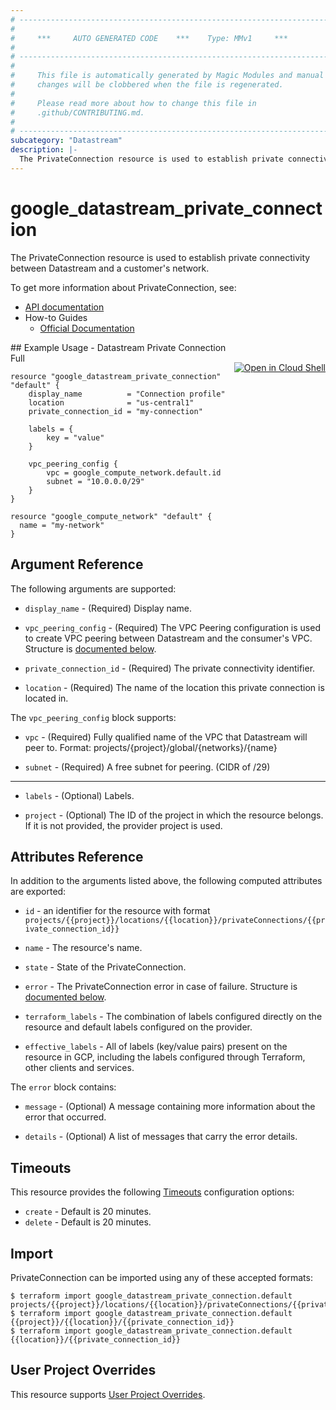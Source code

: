 ```yaml
---
# ----------------------------------------------------------------------------
#
#     ***     AUTO GENERATED CODE    ***    Type: MMv1     ***
#
# ----------------------------------------------------------------------------
#
#     This file is automatically generated by Magic Modules and manual
#     changes will be clobbered when the file is regenerated.
#
#     Please read more about how to change this file in
#     .github/CONTRIBUTING.md.
#
# ----------------------------------------------------------------------------
subcategory: "Datastream"
description: |-
  The PrivateConnection resource is used to establish private connectivity between Datastream and a customer's network.
---
```


# google\_datastream\_private\_connection

The PrivateConnection resource is used to establish private connectivity between Datastream and a customer's network.


To get more information about PrivateConnection, see:

* [API documentation](https://cloud.google.com/datastream/docs/reference/rest/v1/projects.locations.privateConnections)
* How-to Guides
    * [Official Documentation](https://cloud.google.com/datastream/docs/create-a-private-connectivity-configuration)

<div class = "oics-button" style="float: right; margin: 0 0 -15px">
  <a href="https://console.cloud.google.com/cloudshell/open?cloudshell_git_repo=https%3A%2F%2Fgithub.com%2Fterraform-google-modules%2Fdocs-examples.git&cloudshell_working_dir=datastream_private_connection_full&cloudshell_image=gcr.io%2Fcloudshell-images%2Fcloudshell%3Alatest&open_in_editor=main.tf&cloudshell_print=.%2Fmotd&cloudshell_tutorial=.%2Ftutorial.md" target="_blank">
    <img alt="Open in Cloud Shell" src="//gstatic.com/cloudssh/images/open-btn.svg" style="max-height: 44px; margin: 32px auto; max-width: 100%;">
  </a>
</div>
## Example Usage - Datastream Private Connection Full


```hcl
resource "google_datastream_private_connection" "default" {
	display_name          = "Connection profile"
	location              = "us-central1"
	private_connection_id = "my-connection"

	labels = {
		key = "value"
	}

	vpc_peering_config {
		vpc = google_compute_network.default.id
		subnet = "10.0.0.0/29"
	}
}

resource "google_compute_network" "default" {
  name = "my-network"
}
```

## Argument Reference

The following arguments are supported:


* `display_name` -
  (Required)
  Display name.

* `vpc_peering_config` -
  (Required)
  The VPC Peering configuration is used to create VPC peering
  between Datastream and the consumer's VPC.
  Structure is [documented below](#nested_vpc_peering_config).

* `private_connection_id` -
  (Required)
  The private connectivity identifier.

* `location` -
  (Required)
  The name of the location this private connection is located in.


<a name="nested_vpc_peering_config"></a>The `vpc_peering_config` block supports:

* `vpc` -
  (Required)
  Fully qualified name of the VPC that Datastream will peer to.
  Format: projects/{project}/global/{networks}/{name}

* `subnet` -
  (Required)
  A free subnet for peering. (CIDR of /29)

- - -


* `labels` -
  (Optional)
  Labels.

* `project` - (Optional) The ID of the project in which the resource belongs.
    If it is not provided, the provider project is used.


## Attributes Reference

In addition to the arguments listed above, the following computed attributes are exported:

* `id` - an identifier for the resource with format `projects/{{project}}/locations/{{location}}/privateConnections/{{private_connection_id}}`

* `name` -
  The resource's name.

* `state` -
  State of the PrivateConnection.

* `error` -
  The PrivateConnection error in case of failure.
  Structure is [documented below](#nested_error).

* `terraform_labels` -
  The combination of labels configured directly on the resource
   and default labels configured on the provider.

* `effective_labels` -
  All of labels (key/value pairs) present on the resource in GCP, including the labels configured through Terraform, other clients and services.


<a name="nested_error"></a>The `error` block contains:

* `message` -
  (Optional)
  A message containing more information about the error that occurred.

* `details` -
  (Optional)
  A list of messages that carry the error details.

## Timeouts

This resource provides the following
[Timeouts](https://developer.hashicorp.com/terraform/plugin/sdkv2/resources/retries-and-customizable-timeouts) configuration options:

- `create` - Default is 20 minutes.
- `delete` - Default is 20 minutes.

## Import


PrivateConnection can be imported using any of these accepted formats:

```
$ terraform import google_datastream_private_connection.default projects/{{project}}/locations/{{location}}/privateConnections/{{private_connection_id}}
$ terraform import google_datastream_private_connection.default {{project}}/{{location}}/{{private_connection_id}}
$ terraform import google_datastream_private_connection.default {{location}}/{{private_connection_id}}
```

## User Project Overrides

This resource supports [User Project Overrides](https://registry.terraform.io/providers/hashicorp/google/latest/docs/guides/provider_reference#user_project_override).
